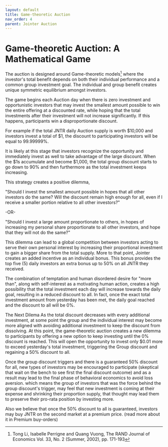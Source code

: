 ```yaml
---
layout: default
title: Game-theoretic Auction
nav_order: 4
parent: Jointer Auction
---
```


# Game-theoretic Auction: A Mathematical Game

The auction is designed around Game-theoretic models[^40] where the investor's total benefit depends on both their individual performance and a common group investment goal. The individual and group benefit creates unique symmetric equilibrium amongst investors.

The game begins each Auction day when there is zero investment and opportunistic investors that may invest the smallest amount possible to win the entire offering at a discounted rate, while hoping that the total investments after their investment will not increase significantly. If
this happens, participants win a disproportionate discount.

For example if the total JNTR daily Auction supply is worth $10,000 and investors invest a total of $1, the discount to participating investors will be equal to 99.99999%.

It is likely at this stage that investors recognize the opportunity and immediately invest as well to take advantage of the large discount. When the $1s accumulate and become $1,000, the total group discount starts to go down to 90% and then furthermore as the total investment keeps increasing.

This strategy creates a positive dilemma,

"Should I invest the smallest amount possible in hopes that all other investors do the same? Will the discount remain high enough for all, even if I receive a smaller portion relative to all other investors?"

-OR-

"Should I invest a large amount proportionate to others, in hopes of increasing my personal share proportionate to all other investors, and hope that they will not do the same?"

This dilemma can lead to a global competition between investors acting to serve their own
personal interest by increasing their proportional investment to gain a bigger share from the
total supply. More to that point, Jointer creates an added incentive as an individual bonus. This
bonus provides the top five (5) daily investors an extra bonus up to 50% on all JNTR they received.

The combination of temptation and human disordered desire for "more than", along with self-interest as a motivating human action, creates a high possibility that the total investment each day will increase towards the daily goal, resulting in a reduced discount to all. In fact, once
the exact total investment amount from yesterday has been met, the daily goal reached and the discount to all will be 0%.

The Next Dilema
As the total discount decreases with every additional investment, at some point the group and the individual interest may become more aligned with avoiding additional investment to keep the discount from dissolving. At this point, the game-theoretic auction creates a new dilemma
to participants by offering a new option to keep investing until the 0% discount is reached. This will open the opportunity to invest only $0.01 more to exceed yesterday's total investment, triggering the Group discount and regaining a 50% discount to all.

Once the group discount triggers and there is a guaranteed 50% discount for all, new types of investors may be encouraged to participate (skeptical that wait on the bench to see first the final discount outcome) and as a result may lead to the final phase of behavioral economics to avoid loss aversion. which means the group of investors that was the force behind the group discount's trigger, may feel that new investment is coming at their expense and shrinking their proportion supply, that thought may lead them to preserve their pro-rata position by investing more.

Also we believe that once the 50% discount to all is guaranteed, investors may buy JNTR on the second market at a premium price. (read more about it in Premium buy-orders)

[^40]: Tong Li, Isabelle Perrigne and Quang Vuong, The RAND Journal of Economics Vol. 33, No. 2 (Summer, 2002), pp. 171-193